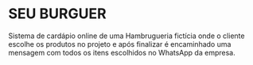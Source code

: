 # SEU BURGUER
Sistema de cardápio online de uma Hambrugueria fictícia onde o cliente escolhe os produtos no projeto e após finalizar é encaminhado uma mensagem com todos os itens escolhidos no WhatsApp da empresa.


